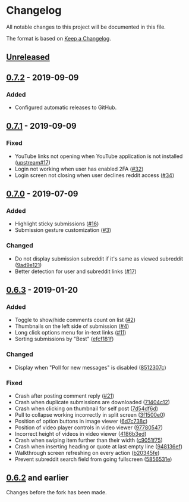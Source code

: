 # Changelog
All notable changes to this project will be documented in this file.

The format is based on [Keep a Changelog](https://keepachangelog.com/en/1.0.0/).

## [Unreleased]

## [0.7.2] - 2019-09-09
### Added
- Configured automatic releases to GitHub.

## [0.7.1] - 2019-09-09
### Fixed
- YouTube links not opening when YouTube application is not installed ([upstream#17](https://github.com/saket/Dank/pull/17))
- Login not working when user has enabled 2FA ([#32](https://github.com/Tunous/Dank/pull/32))
- Login screen not closing when user declines reddit access ([#34](https://github.com/Tunous/Dank/pull/34))

## [0.7.0] - 2019-07-09
### Added
- Highlight sticky submissions ([#16](https://github.com/Tunous/Dank/pull/16))
- Submission gesture customization ([#3](https://github.com/Tunous/Dank/pull/3))

### Changed
- Do not display submission subreddit if it's same as viewed subreddit ([9ad9e121](https://github.com/Tunous/Dank/commit/9ad9e121a2e7633e01c49c1ebf6e1b9dd114a2f0))
- Better detection for user and subreddit links ([#17](https://github.com/Tunous/Dank/pull/17))

## [0.6.3] - 2019-01-20
### Added
- Toggle to show/hide comments count on list ([#2](https://github.com/Tunous/Dank/pull/2))
- Thumbnails on the left side of submission ([#4](https://github.com/Tunous/Dank/pull/4))
- Long click options menu for in-text links ([#11](https://github.com/Tunous/Dank/pull/11))
- Sorting submissions by "Best" ([efcf181f](https://github.com/Tunous/Dank/commit/efcf181f3bd7952aa9c45c035b39bd91c26d748a))

### Changed
- Display when "Poll for new messages" is disabled ([8512307c](https://github.com/Tunous/Dank/commit/8512307cc1bb47129e674c14e6a4219beaba032a))

### Fixed
- Crash after posting comment reply ([#21](https://github.com/Tunous/Dank/pull/21))
- Crash when duplicate submissions are downloaded ([71404c12](https://github.com/Tunous/Dank/commit/71404c12fe8cee3c8770287ebef5eff52c10d724))
- Crash when clicking on thumbnail for self post ([7d54df6d](https://github.com/Tunous/Dank/commit/7d54df6dc2ed96a16a549b3ac130e53105008244))
- Pull to collapse working incorrectly in split screen ([3f1500e0](https://github.com/Tunous/Dank/commit/3f1500e0b2218f31c5a8e592082a7b8d646ca271))
- Position of option buttons in image viewer ([6d7c738c](https://github.com/Tunous/Dank/commit/6d7c738cfefbad7776f2a311770182bef6b6c6f3))
- Position of video player controls in video viewer ([97780547](https://github.com/Tunous/Dank/commit/97780547b69ab4a4c72a8be8303323f073b745b1))
- Incorrect height of videos in video viewer ([4186b3ed](https://github.com/Tunous/Dank/commit/4186b3ed2467318a3b27113a65bc791ec6c9ff8a))
- Crash when swiping item further than their width ([c9051f75](https://github.com/Tunous/Dank/commit/c9051f7586419a4bef0e856c18cb70831d43839b))
- Crash when inserting heading or quote at last empty line ([948136ef](https://github.com/Tunous/Dank/commit/948136eff59987fb68c334c1829d48d8c60123eb))
- Walkthrough screen refreshing on every action ([b20345fe](https://github.com/Tunous/Dank/commit/b20345fedfe4ee3ec4d9dc799c09c7d385db5a37))
- Prevent subreddit search field from going fullscreen ([5856531e](https://github.com/Tunous/Dank/commit/5856531e15f19e366f9556802dd90c00087d2d8e))

## [0.6.2] and earlier
Changes before the fork has been made.

[Unreleased]: https://github.com/Tunous/Dank/compare/0.7.2...HEAD
[0.7.2]: https://github.com/Tunous/Dank/compare/0.7.1...0.7.2
[0.7.1]: https://github.com/Tunous/Dank/compare/0.7.0...0.7.1
[0.7.0]: https://github.com/Tunous/Dank/compare/0.6.3...0.7.0
[0.6.3]: https://github.com/Tunous/Dank/compare/0.6.2...0.6.3
[0.6.2]: https://github.com/Tunous/Dank/releases/tag/0.6.2
